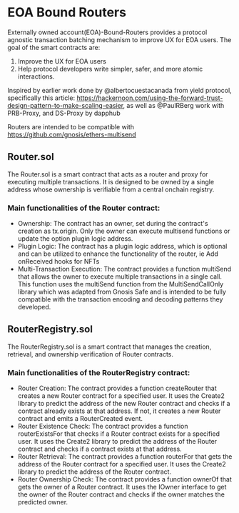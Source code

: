 # EOA Bound Routers

Externally owned account(EOA)-Bound-Routers provides a protocol agnostic transaction batching mechanism to improve UX for EOA users. The goal of the smart contracts are:
 1. Improve the UX for EOA users
 2. Help protocol developers write simpler, safer, and more atomic interactions.

Inspired by earlier work done by @albertocuestacanada from yield protocol, specifically this article: https://hackernoon.com/using-the-forward-trust-design-pattern-to-make-scaling-easier, as well as @PaulRBerg work with PRB-Proxy, and DS-Proxy by dapphub

Routers are intended to be compatible with https://github.com/gnosis/ethers-multisend

## Router.sol

The Router.sol is a smart contract that acts as a router and proxy for executing multiple transactions. It is designed to be owned by a single address whose ownership is verifiable from a central onchain registry.

### Main functionalities of the Router contract:

- Ownership: The contract has an owner, set during the contract's creation as tx.origin. Only the owner can execute multisend functions or update the option plugin logic address.
- Plugin Logic: The contract has a plugin logic address, which is optional and can be utilized to enhance the functionality of the router, ie Add onReceived hooks for NFTs
- Multi-Transaction Execution: The contract provides a function multiSend that allows the owner to execute multiple transactions in a single call. This function uses the multiSend function from the MultiSendCallOnly library which was adapted from Gnosis Safe and is intended to be fully compatible with the transaction encoding and decoding patterns they developed.

## RouterRegistry.sol

The RouterRegistry.sol is a smart contract that manages the creation, retrieval, and ownership verification of Router contracts.

### Main functionalities of the RouterRegistry contract:

- Router Creation: The contract provides a function createRouter that creates a new Router contract for a specified user. It uses the Create2 library to predict the address of the new Router contract and checks if a contract already exists at that address. If not, it creates a new Router contract and emits a RouterCreated event.
- Router Existence Check: The contract provides a function routerExistsFor that checks if a Router contract exists for a specified user. It uses the Create2 library to predict the address of the Router contract and checks if a contract exists at that address.
- Router Retrieval: The contract provides a function routerFor that gets the address of the Router contract for a specified user. It uses the Create2 library to predict the address of the Router contract.
- Router Ownership Check: The contract provides a function ownerOf that gets the owner of a Router contract. It uses the IOwner interface to get the owner of the Router contract and checks if the owner matches the predicted owner.
